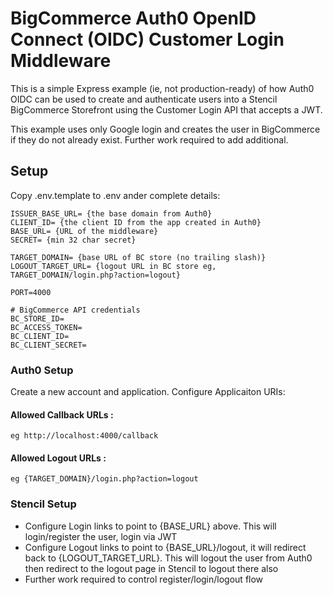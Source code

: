 # BigCommerce Auth0 OpenID Connect (OIDC) Customer Login Middleware

This is a simple Express example (ie, not production-ready) of how Auth0 OIDC can be used to create and authenticate users into a Stencil BigCommerce Storefront using the Customer Login API that accepts a JWT.

This example uses only Google login and creates the user in BigCommerce if they do not already exist. Further work required to add additional.

## Setup 

Copy .env.template to .env ander complete details:

    ISSUER_BASE_URL= {the base domain from Auth0}
    CLIENT_ID= {the client ID from the app created in Auth0}
    BASE_URL= {URL of the middleware}
    SECRET= {min 32 char secret}

    TARGET_DOMAIN= {base URL of BC store (no trailing slash)}
    LOGOUT_TARGET_URL= {logout URL in BC store eg, TARGET_DOMAIN/login.php?action=logout}

    PORT=4000 

    # BigCommerce API credentials
    BC_STORE_ID=
    BC_ACCESS_TOKEN=
    BC_CLIENT_ID=
    BC_CLIENT_SECRET=

### Auth0 Setup

Create a new account and application. Configure Applicaiton URIs:

#### Allowed Callback URLs : 

    eg http://localhost:4000/callback

#### Allowed Logout URLs : 

    eg {TARGET_DOMAIN}/login.php?action=logout

### Stencil Setup

- Configure Login links to point to {BASE_URL} above. This will login/register the user, login via JWT
- Configure Logout links to point to {BASE_URL}/logout, it will redirect back to {LOGOUT_TARGET_URL}. This will logout the user from Auth0 then redirect to the logout page in Stencil to logout there also
- Further work required to control register/login/logout flow

